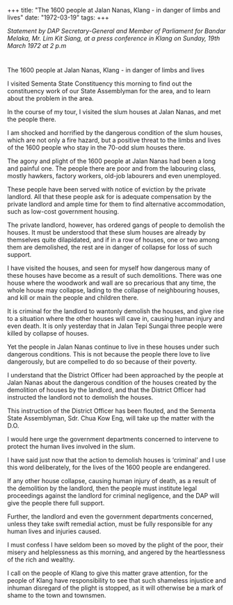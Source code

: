 +++ 
title: "The 1600 people at Jalan Nanas, Klang - in danger of limbs and lives"
date: "1972-03-19"
tags:
+++

_Statement by DAP Secretary-General and Member of Parliament for Bandar Melaka, Mr. Lim Kit Siang, at a press conference in Klang on Sunday, 19th March 1972 at 2 p.m_
# 
The 1600 people at Jalan Nanas, Klang - in danger of limbs and lives

I visited Sementa State Constituency this morning to find out the constituency work of our State Assemblyman for the area, and to learn about the problem in the area.

In the course of my tour, I visited the slum houses at Jalan Nanas, and met the people there.</u>

I am shocked and horrified by the dangerous condition of the slum houses, which are not only a fire hazard, but a positive threat to the limbs and lives of the 1600 people who stay in the 70-odd slum houses there.

The agony and plight of the 1600 people at Jalan Nanas had been a long and painful one. The people there are poor and from the labouring class, mostly hawkers, factory workers, old-job labourers and even unemployed.

These people have been served with notice of eviction by the private landlord. All that these people ask for is adequate compensation by the private landlord and ample time for them to find alternative accommodation, such as low-cost government housing.

The private landlord, however, has ordered gangs of people to demolish the houses. It must be understood that these slum houses are already by themselves quite dilapidated, and if in a row of houses, one or two among them are demolished, the rest are in danger of collapse for loss of such support.

I have visited the houses, and seen for myself how dangerous many of these houses have become as a result of such demolitions. There was one house where the woodwork and wall are so precarious that any time, the whole house may collapse, lading to the collapse of neighbouring houses, and kill or main the people and children there.

It is criminal for the landlord to wantonly demolish the houses, and give rise to a situation where the other houses will cave in, causing human injury and even death. It is only yesterday that in Jalan Tepi Sungai three people were killed by collapse of houses.

Yet the people in Jalan Nanas continue to live in these houses under such dangerous conditions. This is not because the people there love to live dangerously, but are compelled to do so because of their poverty.

I understand that the District Officer had been approached by the people at Jalan Nanas about the dangerous condition of the houses created by the demolition of houses by the landlord, and that the District Officer had instructed the landlord not to demolish the houses.

This instruction of the District Officer has been flouted, and the Sementa State Assemblyman, Sdr. Chua Kow Eng, will take up the matter with the D.O.

I would here urge the government departments concerned to intervene to protect the human lives involved in the slum.

I have said just now that the action to demolish houses is ‘criminal’ and I use this word deliberately, for the lives of the 1600 people are endangered.

If any other house collapse, causing human injury of death, as a result of the demolition by the landlord, then the people must institute legal proceedings against the landlord for criminal negligence, and the DAP will give the people there full support.

Further, the landlord and even the government departments concerned, unless they take swift remedial action, must be fully responsible for any human lives and injuries caused.

I must confess I have seldom been so moved by the plight of the poor, their misery and helplessness as this morning, and angered by the heartlessness of the rich and wealthy.

I call on the people of Klang to give this matter grave attention, for the people of Klang have responsibility to see that such shameless injustice and inhuman disregard of the plight is stopped, as it will otherwise be a mark of shame to the town and townsmen.
 
